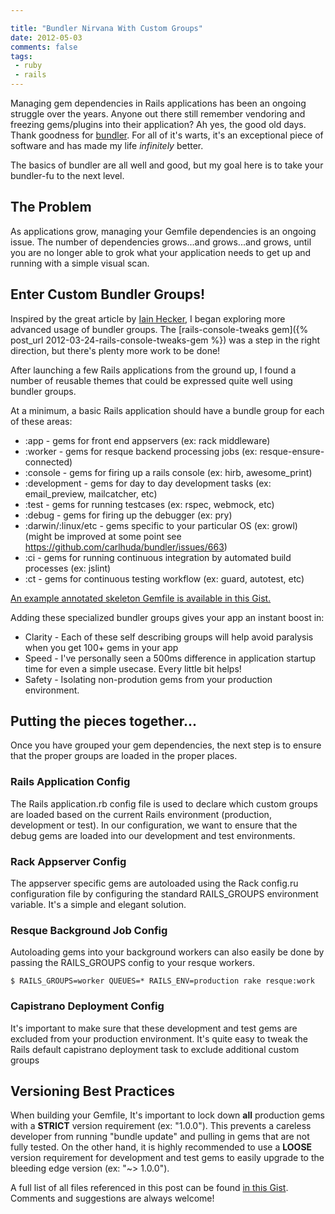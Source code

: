 ```yaml
---

title: "Bundler Nirvana With Custom Groups"
date: 2012-05-03
comments: false
tags:
 - ruby
 - rails
---
```


Managing gem dependencies in Rails applications has been an ongoing struggle over the years. Anyone out there still remember vendoring and freezing gems/plugins into their application? Ah yes, the good old days. Thank goodness for [bundler](http://gembundler.com/). For all of it's warts, it's an exceptional piece of software and has made my life _infinitely_ better.

The basics of bundler are all well and good, but my goal here is to take your bundler-fu to the next level.

The Problem
-----------

As applications grow, managing your Gemfile dependencies is an ongoing issue. The number of dependencies grows...and grows...and grows, until you are no longer able to grok what your application needs to get up and running with a simple visual scan.

Enter Custom Bundler Groups!
----------------------------

Inspired by the great article by [Iain Hecker](http://iain.nl/getting-the-most-out-of-bundler-groups),
I began exploring more advanced usage of bundler groups.
The [rails-console-tweaks gem]({% post_url 2012-03-24-rails-console-tweaks-gem %}) was a step in the right direction,
but there's plenty more work to be done!

After launching a few Rails applications from the ground up, I found a number of reusable themes that could be expressed quite well using bundler groups.

At a minimum, a basic Rails application should have a bundle group for each of these areas:

  - :app - gems for front end appservers (ex: rack middleware)
  - :worker - gems for resque backend processing jobs (ex: resque-ensure-connected)
  - :console - gems for firing up a rails console (ex: hirb, awesome\_print)
  - :development - gems for day to day development tasks (ex: email\_preview, mailcatcher, etc)
  - :test - gems for running testcases (ex: rspec, webmock, etc)
  - :debug - gems for firing up the debugger (ex: pry)
  - :darwin/:linux/etc - gems specific to your particular OS (ex: growl) (might be improved at some point see https://github.com/carlhuda/bundler/issues/663)
  - :ci - gems for running continuous integration by automated build processes (ex: jslint)
  - :ct - gems for continuous testing workflow (ex: guard, autotest, etc)

[An example annotated skeleton Gemfile is available in this Gist.](https://gist.github.com/raw/2589028/a03f649b838fc9e4ecf93a3a239cac37d111e9da/Gemfile)

Adding these specialized bundler groups gives your app an instant boost in:

  - Clarity - Each of these self describing groups will help avoid paralysis when you get 100+ gems in your app
  - Speed - I've personally seen a 500ms difference in application startup time for even a simple usecase. Every little bit helps!
  - Safety - Isolating non-prodution gems from your production environment.

Putting the pieces together...
------------------------------

Once you have grouped your gem dependencies, the next step is to ensure that the proper groups are loaded in the proper places.

### Rails Application Config

The Rails application.rb config file is used to declare which custom groups are loaded based on the current Rails environment (production, development or test). In our configuration, we want to ensure that the debug gems are loaded into our development and test environments.

### Rack Appserver Config

The appserver specific gems are autoloaded using the Rack config.ru configuration file by configuring the standard RAILS\_GROUPS environment variable. It's a simple and elegant solution.

### Resque Background Job Config

Autoloading gems into your background workers can also easily be done by passing the RAILS\_GROUPS config to your resque workers.

```
$ RAILS_GROUPS=worker QUEUES=* RAILS_ENV=production rake resque:work
```

### Capistrano Deployment Config

It's important to make sure that these development and test gems are excluded from your production environment. It's quite easy to tweak the Rails default capistrano deployment task to exclude additional custom groups

Versioning Best Practices
-------------------------

When building your Gemfile, It's important to lock down **all** production gems with a **STRICT** version requirement (ex: "1.0.0"). This prevents a careless developer from running "bundle update" and pulling in gems that are not fully tested. On the other hand, it is highly recommended to use a **LOOSE** version requirement for development and test gems to easily upgrade to the bleeding edge version (ex: "~> 1.0.0").

A full list of all files referenced in this post can be found [in this Gist](https://gist.github.com/2589028). Comments and suggestions are always welcome!

